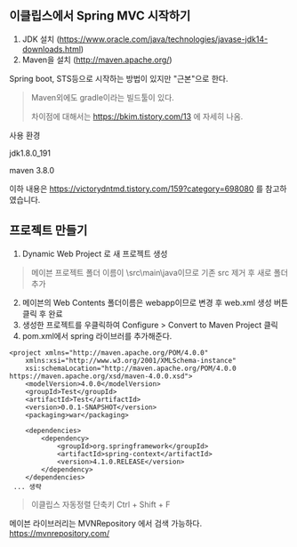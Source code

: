 ## 이클립스에서 Spring MVC 시작하기

1. JDK 설치  (https://www.oracle.com/java/technologies/javase-jdk14-downloads.html)
2. Maven을 설치 (http://maven.apache.org/)

Spring boot, STS등으로 시작하는 방법이 있지만 "근본"으로 한다.



> Maven외에도 gradle이라는 빌드툴이 있다.
>
> 차이점에 대해서는 https://bkim.tistory.com/13 에 자세히 나옴.



사용 환경

jdk1.8.0_191

maven 3.8.0



이하 내용은 https://victorydntmd.tistory.com/159?category=698080 를 참고하였습니다.

## 프로젝트 만들기

1. Dynamic Web Project 로 새 프로젝트 생성

> 메이븐 프로젝트 폴더 이름이 \src\main\java이므로 기존 src 제거 후 새로 폴더 추가

2. 메이븐의 Web Contents 폴더이름은 webapp이므로 변경 후 web.xml 생성 버튼 클릭 후 완료
3. 생성한 프로젝트를 우클릭하여 Configure > Convert to Maven Project 클릭
4. pom.xml에서 spring 라이브러를 추가해준다.

```
<project xmlns="http://maven.apache.org/POM/4.0.0"
	xmlns:xsi="http://www.w3.org/2001/XMLSchema-instance"
	xsi:schemaLocation="http://maven.apache.org/POM/4.0.0 https://maven.apache.org/xsd/maven-4.0.0.xsd">
	<modelVersion>4.0.0</modelVersion>
	<groupId>Test</groupId>
	<artifactId>Test</artifactId>
	<version>0.0.1-SNAPSHOT</version>
	<packaging>war</packaging>

	<dependencies>
		<dependency>
			<groupId>org.springframework</groupId>
			<artifactId>spring-context</artifactId>
			<version>4.1.0.RELEASE</version>
		</dependency>
	</dependencies>
 ... 생략
```

> 이클립스 자동정렬 단축키 Ctrl + Shift + F

메이븐 라이브러리는 MVNRepository 에서 검색 가능하다. https://mvnrepository.com/
